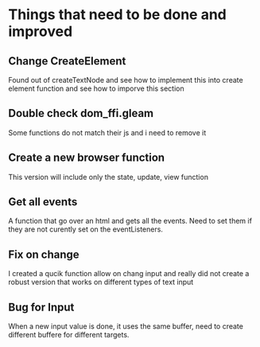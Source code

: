 # Things that need to be done and improved

## Change CreateElement
Found out of createTextNode and see how to implement this into create element function and see how to imporve this 
section 

## Double check dom_ffi.gleam
Some functions do not match their js and i need to remove it

## Create a new browser function
This version will include only the state, update, view function

## Get all events
A function that go over an html and gets all the events. Need to set them if they are not curently set on the 
eventListeners. 

## Fix on change
I created a qucik function allow on chang input and really did not create a robust version that works on different types of text input

## Bug for Input 
When a new input value is done, it uses the same buffer, need to create different buffere for different targets. 